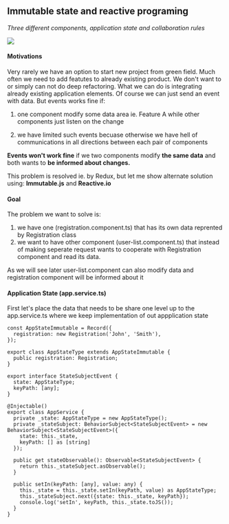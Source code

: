 ## Immutable state and reactive programing  

*Three different components, application state and collaboration rules*


![](app-diagram.png)

#### Motivations
Very rarely we have an option to start new project from green field.
Much often we need to add featutes to already existing product. 
We don't want to or simply can not do deep refactoring. 
What we can do is integrating already existing application elements.
Of course we can just send an event with data.
But events works fine if:

1. one component modify some data area ie. Feature A
while other components just listen on the change

1. we have limited such events becuase otherwise we have hell of communications
in all directions between each pair of components 

**Events won't work fine** if we two components modify **the same data** 
and both wants to **be informed about changes.**

This problem is resolved ie. by Redux, but let me show alternate solution using:
**Immutable.js** and **Reactive.io**

#### Goal
The problem we want to solve is:
1. we have one (registration.component.ts) that has its own data 
reprented by Registration class
1. we want to have other component (user-list.component.ts) 
that instead of making seperate request wants to 
cooperate with Registration component and read its data. 

As we will see later user-list.component can also modify data 
and registration component will be informed about it

#### Application State (app.service.ts)
First let's place the data that needs to be share one level up 
to the app.service.ts where we keep implementation of out appplication state
````
const AppStateImmutable = Record({
  registration: new Registration('John', 'Smith'),
});

export class AppStateType extends AppStateImmutable {
  public registration: Registration;
}

export interface StateSubjectEvent {
  state: AppStateType;
  keyPath: [any];
}
````

````
@Injectable()
export class AppService {
  private _state: AppStateType = new AppStateType();
  private _stateSubject: BehaviorSubject<StateSubjectEvent> = new BehaviorSubject<StateSubjectEvent>({
    state: this._state,
    keyPath: [] as [string]
  });

  public get stateObservable(): Observable<StateSubjectEvent> {
    return this._stateSubject.asObservable();
  }

  public setIn(keyPath: [any], value: any) {
    this._state = this._state.setIn(keyPath, value) as AppStateType;
    this._stateSubject.next({state: this._state, keyPath});
    console.log('setIn', keyPath, this._state.toJS());
  }
}
````

